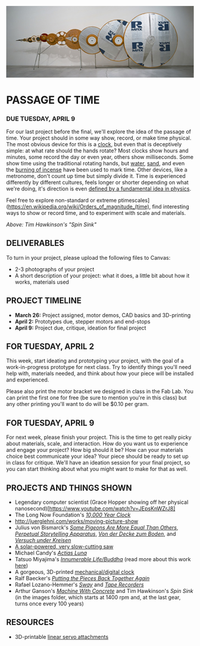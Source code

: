 ![](https://raw.githubusercontent.com/jeffThompson/PhysicalComputing/master/Images/03_PassageOfTime/TimHawkinson_SpinSink-banner.jpg)

# PASSAGE OF TIME  
### DUE TUESDAY, APRIL 9

For our last project before the final, we'll explore the idea of the passage of time. Your project should in some way show, record, or make time physical. The most obvious device for this is a [clock](https://en.wikipedia.org/wiki/Clock), but even that is deceptively simple: at what rate should the hands rotate? Most clocks show hours and minutes, some record the day or even year, others show milliseconds. Some show time using the traditional rotating hands, but [water](https://en.wikipedia.org/wiki/Water_clock), [sand](https://en.wikipedia.org/wiki/Hourglass), and even the [burning of incense](https://en.wikipedia.org/wiki/Incense_clock) have been used to mark time. Other devices, like a metronome, don't count up time but simply divide it. Time is experienced differently by different cultures, feels longer or shorter depending on what we're doing, it's direction is even [defined by a fundamental idea in physics](https://en.wikipedia.org/wiki/Arrow_of_time).

Feel free to explore non-standard or extreme ptimescales](https://en.wikipedia.org/wiki/Orders_of_magnitude_(time), find interesting ways to show or record time, and to experiment with scale and materials.

*Above: Tim Hawkinson's "Spin Sink"*

## DELIVERABLES  
To turn in your project, please upload the following files to Canvas:  
* 2-3 photographs of your project  
* A short description of your project: what it does, a little bit about how it works, materials used  

## PROJECT TIMELINE  
* **March 26:** Project assigned, motor demos, CAD basics and 3D-printing  
* **April 2:** Prototypes due, stepper motors and end-stops  
* **April 9:** Project due, critique, ideation for final project  

## FOR TUESDAY, APRIL 2  
This week, start ideating and prototyping your project, with the goal of a work-in-progress prototype for next class. Try to identify things you'll need help with, materials needed, and think about how your piece will be installed and experienced.

Please also print the motor bracket we designed in class in the Fab Lab. You can print the first one for free (be sure to mention you're in this class) but any other printing you'll want to do will be $0.10 per gram.

## FOR TUESDAY, APRIL 9  
For next week, please finish your project. This is the time to get really picky about materials, scale, and interaction. How do you want us to experience and engage your project? How big should it be? How can your materials choice best communicate your idea? Your piece should be ready to set up in class for critique. We'll have an ideation session for your final project, so you can start thinking about what you might want to make for that as well.

## PROJECTS AND THINGS SHOWN  
* Legendary computer scientist (Grace Hopper showing off her physical nanosecond)[https://www.youtube.com/watch?v=JEpsKnWZrJ8]  
* The Long Now Foundation's [*10,000 Year Clock*](http://longnow.org/clock/)  
* http://juerglehni.com/works/moving-picture-show
* Julius von Bismarck's [*Some Pigeons Are More Equal Than Others*](http://juliusvonbismarck.com/bank/index.php?/projects/some-pigeons-are-more-equal-than-others), [*Perpetual Storytelling Apparatus*](http://juliusvonbismarck.com/bank/index.php?/projects/perpetual-storytellin-apparatus), [*Von der Decke zum Boden*](http://juliusvonbismarck.com/bank/index.php?/projects/von-der-decke-zum-boden), and [*Versuch under Kreisen*](http://juliusvonbismarck.com/bank/index.php?/projects/versuch-unter-kreisen)  
* [A solar-powered, very slow-cutting saw](https://tinkerlog.com/2012/09/24/the-almost-useless-machine)  
* Michael Candy's [*Actias Luna*](https://michaelcandy.com/ACTIAS-LUNA)  
* Tatsuo Miyajima's [*Innumerable Life/Buddha*](https://tatsuomiyajima.com/work-projects/innumerable-life-buddha/) (read more about this work [here](https://www.lissongallery.com/exhibitions/tatsuo-miyajima-innumerable-life-buddha))  
* A gorgeous, 3D-printed [mechanical/digital clock](https://hackaday.com/2018/12/10/dozens-of-servos-flip-the-segments-of-this-3d-printed-digital-clock/)  
* Ralf Baecker's [*Putting the Pieces Back Together Again*](http://www.rlfbckr.org/work/ptpbta)  
* Rafael Lozano-Hemmer's [*Sway*](http://www.lozano-hemmer.com/sway.php) and [*Tape Recorders*](http://www.lozano-hemmer.com/tape_recorders.php)  
* Arthur Ganson's [*Machine With Concrete*](https://www.youtube.com/watch?v=5q-BH-tvxEg) and Tim Hawkinson's *Spin Sink* (in the images folder, which starts at 1400 rpm and, at the last gear, turns once every 100 years)  

## RESOURCES  
* 3D-printable [linear servo attachments](https://www.thingiverse.com/thing:3170748)  

